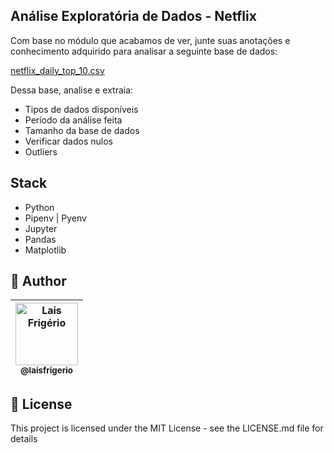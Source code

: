 ## Análise Exploratória de Dados - Netflix

Com base no módulo que acabamos de ver, junte suas anotações e conhecimento adquirido para analisar a seguinte base de dados:

[netflix_daily_top_10.csv](./netflix_daily_top_10.csv)

Dessa base, analise e extraia:

- Tipos de dados disponíveis
- Período da análise feita
- Tamanho da base de dados
- Verificar dados nulos
- Outliers

## Stack

- Python
- Pipenv | Pyenv
- Jupyter
- Pandas
- Matplotlib

## 👩 Author

| [<img src="https://avatars.githubusercontent.com/u/20709086?v=4" width="100px;" alt="Lais Frigério"/><br /><sub><b>@laisfrigerio</b></sub>](https://github.com/laisfrigerio)<br /> |
| :--------------------------------------------------------------------------------------------------------------------------------------------------------------------------------: |

## 📄 License

This project is licensed under the MIT License - see the LICENSE.md file for details
